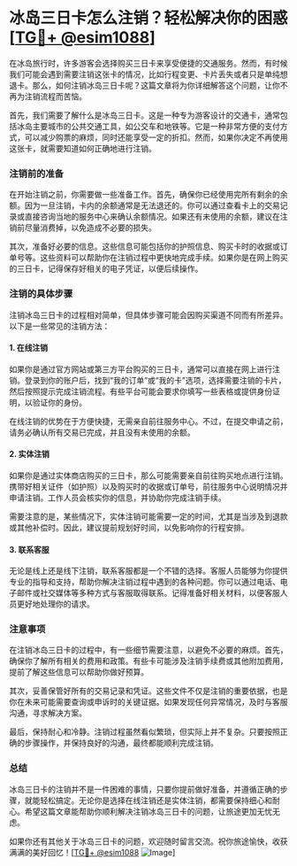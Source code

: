 # 冰岛三日卡怎么注销？轻松解决你的困惑[[TG💪+ @esim1088](https://t.me/s/esim1088)]

在冰岛旅行时，许多游客会选择购买三日卡来享受便捷的交通服务。然而，有时候我们可能会遇到需要注销这张卡的情况，比如行程变更、卡片丢失或者只是单纯想退卡。那么，如何注销冰岛三日卡呢？这篇文章将为你详细解答这个问题，让你不再为注销流程而苦恼。

首先，我们需要了解什么是冰岛三日卡。这是一种专为游客设计的交通卡，通常包括冰岛主要城市的公共交通工具，如公交车和地铁等。它是一种非常方便的支付方式，可以减少购票的麻烦，同时还能享受一定的折扣。然而，如果你决定不再使用这张卡，就需要知道如何正确地进行注销。

### 注销前的准备

在开始注销之前，你需要做一些准备工作。首先，确保你已经使用完所有剩余的余额。因为一旦注销，卡内的余额通常是无法退还的。你可以通过查看卡上的交易记录或直接咨询当地的服务中心来确认余额情况。如果还有未使用的余额，建议在注销前尽量消费掉，以免造成不必要的损失。

其次，准备好必要的信息。这些信息可能包括你的护照信息、购买卡时的收据或订单号等。这些资料可以帮助你在注销过程中更快地完成手续。如果你是在网上购买的三日卡，记得保存好相关的电子凭证，以便后续操作。

### 注销的具体步骤

注销冰岛三日卡的过程相对简单，但具体步骤可能会因购买渠道不同而有所差异。以下是一些常见的注销方法：

#### 1. 在线注销

如果你是通过官方网站或第三方平台购买的三日卡，通常可以直接在网上进行注销。登录到你的账户后，找到“我的订单”或“我的卡”选项，选择需要注销的卡片，然后按照提示完成注销流程。有些平台可能会要求你填写一些表格或提供身份证明，以验证你的身份。

在线注销的优势在于方便快捷，无需亲自前往服务中心。不过，在提交申请之前，请务必确认所有交易已完成，并且没有未使用的余额。

#### 2. 实体注销

如果你是通过实体商店购买的三日卡，那么可能需要亲自前往购买地点进行注销。携带好相关证件（如护照）以及购买时的收据或订单号，前往服务中心说明情况并申请注销。工作人员会核实你的信息，并协助你完成注销手续。

需要注意的是，某些情况下，实体注销可能需要一定的时间，尤其是当涉及到退款或其他补偿时。因此，建议提前规划好时间，以免影响你的行程安排。

#### 3. 联系客服

无论是线上还是线下注销，联系客服都是一个不错的选择。客服人员能够为你提供专业的指导和支持，帮助你解决注销过程中遇到的各种问题。你可以通过电话、电子邮件或社交媒体等多种方式与客服取得联系。记得准备好相关材料，以便客服人员更好地处理你的请求。

### 注意事项

在注销冰岛三日卡的过程中，有一些细节需要注意，以避免不必要的麻烦。首先，确保你了解所有相关的费用和政策。有些卡可能涉及注销手续费或其他附加费用，提前了解这些信息可以帮助你做好预算。

其次，妥善保管好所有的交易记录和凭证。这些文件不仅是注销的重要依据，也是你在未来可能需要查询或申诉时的关键证据。如果发现任何异常情况，及时与客服沟通，寻求解决方案。

最后，保持耐心和冷静。注销过程虽然看似繁琐，但实际上并不复杂。只要按照正确的步骤操作，并保持良好的沟通，最终都能顺利完成注销。

### 总结

冰岛三日卡的注销并不是一件困难的事情，只要你提前做好准备，并遵循正确的步骤，就能轻松搞定。无论你是选择在线注销还是实体注销，都需要保持细心和耐心。希望这篇文章能帮助你顺利解决注销冰岛三日卡的问题，让旅途更加无忧无虑。

如果你还有其他关于冰岛三日卡的问题，欢迎随时留言交流。祝你旅途愉快，收获满满的美好回忆！[[TG💪+ @esim1088](https://t.me/s/esim1088) ![Image](https://i.postimg.cc/4NQfJmqS/Snipaste-2025-05-13-00-14-12.png)]